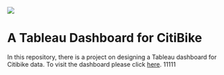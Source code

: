 ![](https://images.ctfassets.net/vz6nkkbc6q75/2aj2VSdjg7YAXEAxQ9KzLP/a6d99a76790573bcf87206e32da55c37/InfographicCitiBike_01.png?h=1000&fm=jpg)
# A Tableau Dashboard for CitiBike
In this repository, there is a project on designing a Tableau dashboard for Citibike data.
To visit the dashboard please click [here](). 
11111
